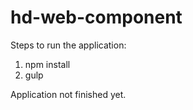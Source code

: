 # hd-web-component
Steps to run the application:
1. npm install
2. gulp

Application not finished yet. 
